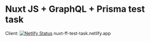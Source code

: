 # Nuxt JS + GraphQL + Prisma test task

Client: 
[![Netlify Status](https://api.netlify.com/api/v1/badges/47615736-36f0-4c88-9542-e618ed8121dd/deploy-status)](https://app.netlify.com/sites/nuxt-ff-test-task/deploys)
nuxt-ff-test-task.netlify.app

